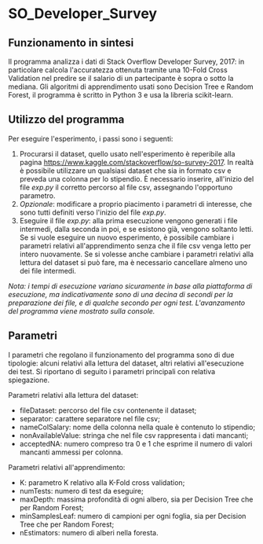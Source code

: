 # SO_Developer_Survey

## Funzionamento in sintesi
Il programma analizza i dati di Stack Overflow Developer Survey, 2017: in particolare calcola l'accuratezza ottenuta tramite una 10-Fold Cross Validation nel predire se il salario di un partecipante è sopra o sotto la mediana. Gli algoritmi di apprendimento usati sono Decision Tree e Random Forest, il programma è scritto in Python 3 e usa la libreria scikit-learn.

## Utilizzo del programma
Per eseguire l'esperimento, i passi sono i seguenti:

1. Procurarsi il dataset, quello usato nell'esperimento è reperibile alla pagina https://www.kaggle.com/stackoverflow/so-survey-2017. In realtà è possibile utilizzare un qualsiasi dataset che sia in formato csv e preveda una colonna per lo stipendio. È necessario inserire, all'inizio del file *exp.py* il corretto percorso al file csv, assegnando l'opportuno parametro.
2. *Opzionale*: modificare a proprio piacimento i parametri di interesse, che sono tutti definiti verso l'inizio del file *exp.py*.
3. Eseguire il file *exp.py*: alla prima esecuzione vengono generati i file intermedi, dalla seconda in poi, e se esistono già, vengono soltanto letti. Se si vuole eseguire un nuovo esperimento, è possibile cambiare i parametri relativi all'apprendimento senza che il file csv venga letto per intero nuovamente. Se si volesse anche cambiare i parametri relativi alla lettura del dataset si può fare, ma è necessario cancellare almeno uno dei file intermedi.

*Nota: i tempi di esecuzione variano sicuramente in base alla piattaforma di esecuzione, ma indicativamente sono di una decina di secondi per la preparazione dei file, e di qualche secondo per ogni test. L'avanzamento del programma viene mostrato sulla console.*

## Parametri
I parametri che regolano il funzionamento del programma sono di due tipologie: alcuni relativi alla lettura del dataset, altri relativi all'esecuzione dei test. Si riportano di seguito i parametri principali con relativa spiegazione.

Parametri relativi alla lettura del dataset:

+ fileDataset: percorso del file csv contenente il dataset;
+ separator: carattere separatore nel file csv;
+ nameColSalary: nome della colonna nella quale è contenuto lo stipendio;
+ nonAvailableValue: stringa che nel file csv rappresenta i dati mancanti;
+ acceptedNA: numero compreso tra 0 e 1 che esprime il numero di valori mancanti ammessi per colonna.

Parametri relativi all'apprendimento:

+ K: parametro K relativo alla K-Fold cross validation;
+ numTests: numero di test da eseguire;
+ maxDepth: massima profondità di ogni albero, sia per Decision Tree che per Random Forest;
+ minSamplesLeaf: numero di campioni per ogni foglia, sia per Decision Tree che per Random Forest;
+ nEstimators: numero di alberi nella foresta.